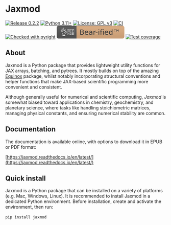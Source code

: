 # Jaxmod

[![Release 0.2.2](https://img.shields.io/badge/Release-0.2.2-blue.svg)](https://github.com/ExPlanetology/jaxmod/releases/tag/v0.9.3)
[![Python 3.11+](https://img.shields.io/badge/Python-3.11+-blue.svg)](https://www.python.org/downloads/release/python-3110/)
[![License: GPL v3](https://img.shields.io/badge/License-GPLv3-yellow.svg)](https://www.gnu.org/licenses/gpl-3.0)
[![CI](https://github.com/ExPlanetology/jaxmod/actions/workflows/ci.yml/badge.svg)](https://github.com/ExPlanetology/jaxmod/actions/workflows/ci.yml)
[![Checked with pyright](https://microsoft.github.io/pyright/img/pyright_badge.svg)](https://microsoft.github.io/pyright/)
[![bear-ified](https://raw.githubusercontent.com/beartype/beartype-assets/main/badge/bear-ified.svg)](https://beartype.readthedocs.io)
[![Test coverage](https://img.shields.io/badge/Coverage-87%25-brightgreen)](https://github.com/ExPlanetology/jaxmod)

## About
Jaxmod is a Python package that provides lightweight utility functions for JAX arrays, batching, and pytrees. It mostly builds on top of the amazing [Equinox](https://docs.kidger.site/equinox/) package, whilst notably incorporating structural conventions and helper functions that make JAX-based scientific programming more convenient and consistent.

Although generally useful for numerical and scientific computing, *Jaxmod* is somewhat biased toward applications in chemistry, geochemistry, and planetary science, where tasks like handling stoichiometric matrices, managing physical constants, and ensuring numerical stability are common.

## Documentation

The documentation is available online, with options to download it in EPUB or PDF format:

[https://jaxmod.readthedocs.io/en/latest/](https://jaxmod.readthedocs.io/en/latest/)

## Quick install

Jaxmod is a Python package that can be installed on a variety of platforms (e.g. Mac, Windows, Linux). It is recommended to install Jaxmod in a dedicated Python environment. Before installation, create and activate the environment, then run:

```pip install jaxmod```